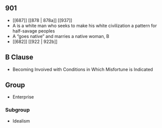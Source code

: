 ## 901
- [[687]] [[878 | 878a]] [[937]] 
- A is a white man who seeks to make his white civilization a pattern for half-savage peoples
- A “goes native” and marries a native woman, B
- [[682]] [[922 | 922b]] 

## B Clause
- Becoming Invoived with Conditions in Which Misfortune is Indicated

## Group
- Enterprise

### Subgroup
- Idealism

